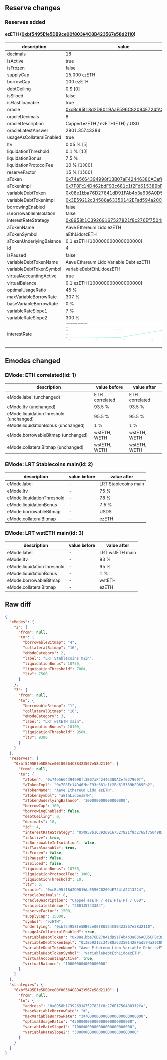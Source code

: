 ## Reserve changes

### Reserves added

#### ezETH ([0xbf5495Efe5DB9ce00f80364C8B423567e58d2110](https://etherscan.io/address/0xbf5495Efe5DB9ce00f80364C8B423567e58d2110))

| description | value |
| --- | --- |
| decimals | 18 |
| isActive | true |
| isFrozen | false |
| supplyCap | 15,000 ezETH |
| borrowCap | 100 ezETH |
| debtCeiling | 0 $ [0] |
| isSiloed | false |
| isFlashloanable | true |
| oracle | [0xcBc95f18d2D9019AaE596C82094E724fA2213224](https://etherscan.io/address/0xcBc95f18d2D9019AaE596C82094E724fA2213224) |
| oracleDecimals | 8 |
| oracleDescription | Capped ezETH / ezETH(ETH) / USD |
| oracleLatestAnswer | 2801.35743384 |
| usageAsCollateralEnabled | true |
| ltv | 0.05 % [5] |
| liquidationThreshold | 0.1 % [10] |
| liquidationBonus | 7.5 % |
| liquidationProtocolFee | 10 % [1000] |
| reserveFactor | 15 % [1500] |
| aToken | [0x74e5664394998f13B07aF42446380ACef637969f](https://etherscan.io/address/0x74e5664394998f13B07aF42446380ACef637969f) |
| aTokenImpl | [0x7F8Fc14D462bdF93c681c1f2Fd615389bF969Fb2](https://etherscan.io/address/0x7F8Fc14D462bdF93c681c1f2Fd615389bF969Fb2) |
| variableDebtToken | [0x08e1bba76D27841dD91FAb4b3a636A0D5CF8c3E9](https://etherscan.io/address/0x08e1bba76D27841dD91FAb4b3a636A0D5CF8c3E9) |
| variableDebtTokenImpl | [0x3E59212c34588a63350142EFad594a20C88C2CEd](https://etherscan.io/address/0x3E59212c34588a63350142EFad594a20C88C2CEd) |
| borrowingEnabled | false |
| isBorrowableInIsolation | false |
| interestRateStrategy | [0x8958b1C39269167527821f8c276Ef7504883f2fa](https://etherscan.io/address/0x8958b1C39269167527821f8c276Ef7504883f2fa) |
| aTokenName | Aave Ethereum Lido ezETH |
| aTokenSymbol | aEthLidoezETH |
| aTokenUnderlyingBalance | 0.1 ezETH [100000000000000000] |
| id | 4 |
| isPaused | false |
| variableDebtTokenName | Aave Ethereum Lido Variable Debt ezETH |
| variableDebtTokenSymbol | variableDebtEthLidoezETH |
| virtualAccountingActive | true |
| virtualBalance | 0.1 ezETH [100000000000000000] |
| optimalUsageRatio | 45 % |
| maxVariableBorrowRate | 307 % |
| baseVariableBorrowRate | 0 % |
| variableRateSlope1 | 7 % |
| variableRateSlope2 | 300 % |
| interestRate | ![ir](/.assets/3b30aea0d7ed061d9d9b0eeecb2e4835c7844ba5.svg) |


## Emodes changed

### EMode: ETH correlated(id: 1)

| description | value before | value after |
| --- | --- | --- |
| eMode.label (unchanged) | ETH correlated | ETH correlated |
| eMode.ltv (unchanged) | 93.5 % | 93.5 % |
| eMode.liquidationThreshold (unchanged) | 95.5 % | 95.5 % |
| eMode.liquidationBonus (unchanged) | 1 % | 1 % |
| eMode.borrowableBitmap (unchanged) | wstETH, WETH | wstETH, WETH |
| eMode.collateralBitmap (unchanged) | wstETH, WETH | wstETH, WETH |


### EMode: LRT Stablecoins main(id: 2)

| description | value before | value after |
| --- | --- | --- |
| eMode.label | - | LRT Stablecoins main |
| eMode.ltv | - | 75 % |
| eMode.liquidationThreshold | - | 78 % |
| eMode.liquidationBonus | - | 7.5 % |
| eMode.borrowableBitmap | - | USDS |
| eMode.collateralBitmap | - | ezETH |


### EMode: LRT wstETH main(id: 3)

| description | value before | value after |
| --- | --- | --- |
| eMode.label | - | LRT wstETH main |
| eMode.ltv | - | 93 % |
| eMode.liquidationThreshold | - | 95 % |
| eMode.liquidationBonus | - | 1 % |
| eMode.borrowableBitmap | - | wstETH |
| eMode.collateralBitmap | - | ezETH |


## Raw diff

```json
{
  "eModes": {
    "2": {
      "from": null,
      "to": {
        "borrowableBitmap": "4",
        "collateralBitmap": "16",
        "eModeCategory": 2,
        "label": "LRT Stablecoins main",
        "liquidationBonus": 10750,
        "liquidationThreshold": 7800,
        "ltv": 7500
      }
    },
    "3": {
      "from": null,
      "to": {
        "borrowableBitmap": "1",
        "collateralBitmap": "16",
        "eModeCategory": 3,
        "label": "LRT wstETH main",
        "liquidationBonus": 10100,
        "liquidationThreshold": 9500,
        "ltv": 9300
      }
    }
  },
  "reserves": {
    "0xbf5495Efe5DB9ce00f80364C8B423567e58d2110": {
      "from": null,
      "to": {
        "aToken": "0x74e5664394998f13B07aF42446380ACef637969f",
        "aTokenImpl": "0x7F8Fc14D462bdF93c681c1f2Fd615389bF969Fb2",
        "aTokenName": "Aave Ethereum Lido ezETH",
        "aTokenSymbol": "aEthLidoezETH",
        "aTokenUnderlyingBalance": "100000000000000000",
        "borrowCap": 100,
        "borrowingEnabled": false,
        "debtCeiling": 0,
        "decimals": 18,
        "id": 4,
        "interestRateStrategy": "0x8958b1C39269167527821f8c276Ef7504883f2fa",
        "isActive": true,
        "isBorrowableInIsolation": false,
        "isFlashloanable": true,
        "isFrozen": false,
        "isPaused": false,
        "isSiloed": false,
        "liquidationBonus": 10750,
        "liquidationProtocolFee": 1000,
        "liquidationThreshold": 10,
        "ltv": 5,
        "oracle": "0xcBc95f18d2D9019AaE596C82094E724fA2213224",
        "oracleDecimals": 8,
        "oracleDescription": "Capped ezETH / ezETH(ETH) / USD",
        "oracleLatestAnswer": "280135743384",
        "reserveFactor": 1500,
        "supplyCap": 15000,
        "symbol": "ezETH",
        "underlying": "0xbf5495Efe5DB9ce00f80364C8B423567e58d2110",
        "usageAsCollateralEnabled": true,
        "variableDebtToken": "0x08e1bba76D27841dD91FAb4b3a636A0D5CF8c3E9",
        "variableDebtTokenImpl": "0x3E59212c34588a63350142EFad594a20C88C2CEd",
        "variableDebtTokenName": "Aave Ethereum Lido Variable Debt ezETH",
        "variableDebtTokenSymbol": "variableDebtEthLidoezETH",
        "virtualAccountingActive": true,
        "virtualBalance": "100000000000000000"
      }
    }
  },
  "strategies": {
    "0xbf5495Efe5DB9ce00f80364C8B423567e58d2110": {
      "from": null,
      "to": {
        "address": "0x8958b1C39269167527821f8c276Ef7504883f2fa",
        "baseVariableBorrowRate": "0",
        "maxVariableBorrowRate": "3070000000000000000000000000",
        "optimalUsageRatio": "450000000000000000000000000",
        "variableRateSlope1": "70000000000000000000000000",
        "variableRateSlope2": "3000000000000000000000000000"
      }
    }
  }
}
```